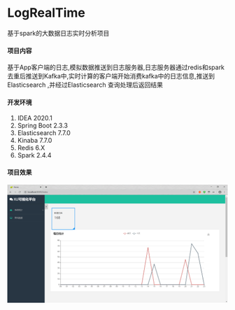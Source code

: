 # LogRealTime
基于spark的大数据日志实时分析项目
#### 项目内容
基于App客户端的日志,模拟数据推送到日志服务器,日志服务器通过redis和spark去重后推送到Kafka中,实时计算的客户端开始消费kafka中的日志信息,推送到Elasticsearch ,并经过Elasticsearch 查询处理后返回结果
#### 开发环境

1. IDEA 2020.1
2. Spring Boot 2.3.3
3. Elasticsearch 7.7.0
4. Kinaba 7.7.0
5. Redis 6.X
6. Spark 2.4.4

#### 项目效果 
![image](https://github.com/XJJ-YWJ/LogRealTime/blob/master/XU.png)
